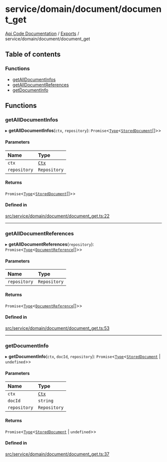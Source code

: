 # service/domain/document/document\_get
 
[Api Code Documentation](../README.md) / [Exports](../modules.md) / service/domain/document/document\_get

## Table of contents

### Functions

- [getAllDocumentInfos](service_domain_document_document_get.md#getalldocumentinfos)
- [getAllDocumentReferences](service_domain_document_document_get.md#getalldocumentreferences)
- [getDocumentInfo](service_domain_document_document_get.md#getdocumentinfo)

## Functions

### getAllDocumentInfos

▸ **getAllDocumentInfos**(`ctx`, `repository`): `Promise`\<[`Type`](result.md#type)\<[`StoredDocument`](../interfaces/service_domain_document_document.StoredDocument.md)[]\>\>

#### Parameters

| Name | Type |
| :------ | :------ |
| `ctx` | [`Ctx`](../interfaces/lib_ctx.Ctx.md) |
| `repository` | `Repository` |

#### Returns

`Promise`\<[`Type`](result.md#type)\<[`StoredDocument`](../interfaces/service_domain_document_document.StoredDocument.md)[]\>\>

#### Defined in

[src/service/domain/document/document_get.ts:22](https://github.com/openkfw/TruBudget/blob/d2b440c/api/src/service/domain/document/document_get.ts#L22)

___

### getAllDocumentReferences

▸ **getAllDocumentReferences**(`repository`): `Promise`\<[`Type`](result.md#type)\<[`DocumentReference`](../interfaces/service_domain_document_document.DocumentReference.md)[]\>\>

#### Parameters

| Name | Type |
| :------ | :------ |
| `repository` | `Repository` |

#### Returns

`Promise`\<[`Type`](result.md#type)\<[`DocumentReference`](../interfaces/service_domain_document_document.DocumentReference.md)[]\>\>

#### Defined in

[src/service/domain/document/document_get.ts:53](https://github.com/openkfw/TruBudget/blob/d2b440c/api/src/service/domain/document/document_get.ts#L53)

___

### getDocumentInfo

▸ **getDocumentInfo**(`ctx`, `docId`, `repository`): `Promise`\<[`Type`](result.md#type)\<[`StoredDocument`](../interfaces/service_domain_document_document.StoredDocument.md) \| `undefined`\>\>

#### Parameters

| Name | Type |
| :------ | :------ |
| `ctx` | [`Ctx`](../interfaces/lib_ctx.Ctx.md) |
| `docId` | `string` |
| `repository` | `Repository` |

#### Returns

`Promise`\<[`Type`](result.md#type)\<[`StoredDocument`](../interfaces/service_domain_document_document.StoredDocument.md) \| `undefined`\>\>

#### Defined in

[src/service/domain/document/document_get.ts:37](https://github.com/openkfw/TruBudget/blob/d2b440c/api/src/service/domain/document/document_get.ts#L37)
